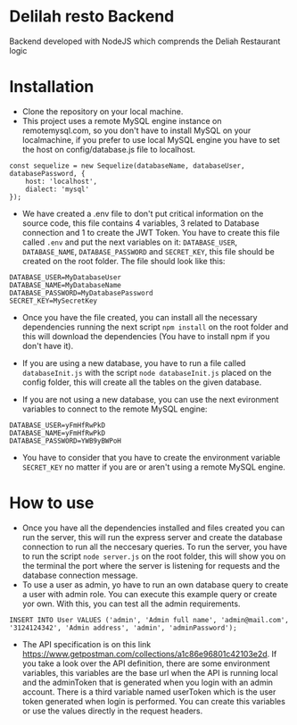 # Delilah resto Backend
Backend developed with NodeJS which comprends the Deliah Restaurant logic

# Installation
- Clone the repository on your local machine.
- This project uses a remote MySQL engine instance on remotemysql.com, so you don't have to install MySQL on your localmachine, if you prefer to use local MySQL engine you have to set the host on config/database.js file to localhost.

```
const sequelize = new Sequelize(databaseName, databaseUser, databasePassword, {
    host: 'localhost',
    dialect: 'mysql'
});
```

- We have created a .env file to don't put critical information on the source code, this file contains 4 variables, 3 related to Database connection and 1 to create the JWT Token. You have to create this file called `.env`
 and put the next variables on it: `DATABASE_USER`, `DATABASE_NAME`, `DATABASE_PASSWORD` and `SECRET_KEY`, this file should be created on the root folder. The file should look like this:
 ```
DATABASE_USER=MyDatabaseUser
DATABASE_NAME=MyDatabaseName
DATABASE_PASSWORD=MyDatabasePassword
SECRET_KEY=MySecretKey
 ```

- Once you have the file created, you can install all the necessary dependencies running the next script `npm install` on the root folder and this will download the dependencies (You have to install npm if you don't have it).

- If you are using a new database, you have to run a file called `databaseInit.js` with the script `node databaseInit.js` placed on the config folder, this will create all the tables on the given database.
- If you are not using a new database, you can use the next evironment variables to connect to the remote MySQL engine:
```
DATABASE_USER=yFmHfRwPkD
DATABASE_NAME=yFmHfRwPkD
DATABASE_PASSWORD=YWB9yBWPoH
```

- You have to consider that you have to create the environment variable `SECRET_KEY` no matter if you are or aren't using a remote MySQL engine.

# How to use
- Once you have all the dependencies installed and files created you can run the server, this will run the express server and create the database connection to run all the neccesary queries. To run the server, you have to run the script `node server.js` on the root folder, this will show you on the terminal the port where the server is listening for requests and the database connection message.
- To use a user as admin, yo have to run an own database query to create a user with admin role. You can execute this example query or create yor own. With this, you can test all the admin requirements.
```
INSERT INTO User VALUES ('admin', 'Admin full name', 'admin@mail.com', '3124124342', 'Admin address', 'admin', 'adminPassword');
```
- The API specification is on this link https://www.getpostman.com/collections/a1c86e96801c42103e2d. If you take a look over the API definition, there are some environment variables, this variables are the base url when the API is running local and the adminToken that is generated when you login with an admin account. There is a third variable named userToken which is the user token generated when login is performed. You can create this variables or use the values directly in the request headers.
